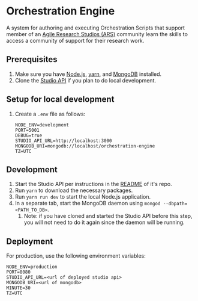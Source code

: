 # Orchestration Engine

A system for authoring and executing Orchestration Scripts that support member of an [Agile Research Studios (ARS)](http://agileresearch.io/) community learn the skills to access a community of support for their research work.

## Prerequisites

1. Make sure you have [Node.js](https://nodejs.org/en/), [yarn](https://classic.yarnpkg.com/en/docs/install#mac-stable), and [MongoDB](https://www.mongodb.com/docs/guides/server/install/) installed.
2. Clone the [Studio API](https://github.com/NUDelta/studio-api) if you plan to do local development.

## Setup for local development

1. Create a `.env` file as follows:
   ```
   NODE_ENV=development
   PORT=5001
   DEBUG=true
   STUDIO_API_URL=http://localhost:3000
   MONGODB_URI=mongodb://localhost/orchestration-engine
   TZ=UTC
   ```

## Development

1. Start the Studio API per instructions in the [README](https://github.com/NUDelta/studio-api#prerequisites) of it's repo.
2. Run `yarn` to download the necessary packages.
3. Run `yarn run dev` to start the local Node.js application.
4. In a separate tab, start the MongoDB daemon using `mongod --dbpath=<PATH_TO_DB>`.
   1. Note: if you have cloned and started the Studio API before this step, you will not need to do it again since the daemon will be running.

## Deployment

For production, use the following environment variables:

```
NODE_ENV=production
PORT=8080
STUDIO_API_URL=<url of deployed studio api>
MONGODB_URI=<url of mongodb>
MINUTE=30
TZ=UTC
```
